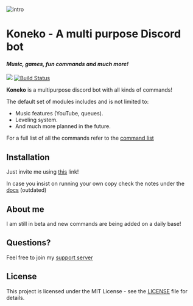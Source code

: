 ![intro](https://raw.githubusercontent.com/jmuilwijk/KonekoBot/master/src/core/images/KonekoIntro.png)

# Koneko - A multi purpose Discord bot

#### *Music, games, fun commands and much more!*

[<img src="https://img.shields.io/badge/discord-py-blue.svg">](https://github.com/Rapptz/discord.py)  [![Build Status](https://api.travis-ci.org/jmuilwijk/KonekoBot.svg)](https://travis-ci.org/jmuilwijk/KonekoBot)

**Koneko** is a multipurpose discord bot with all kinds of commands!

The default set of modules includes and is not limited to:
* Music features (YouTube, queues).
* Leveling system.
* And much more planned in the future.  

For a full list of all the commands refer to the [command list](docs/commands.md)

## Installation

Just invite me using [this](https://discordapp.com/oauth2/authorize?client_id=502913609458909194&scope=bot&permissions=3427328) link!

In case you insist on running your own copy check the notes under the [docs](docs/installing) (outdated)

## About me

I am still in beta and new commands are being added on a daily base!

## Questions?

Feel free to join my [support server](https://discord.gg/RxFxPns)

## License

This project is licensed under the MIT License - see the [LICENSE](LICENSE) file for details.
